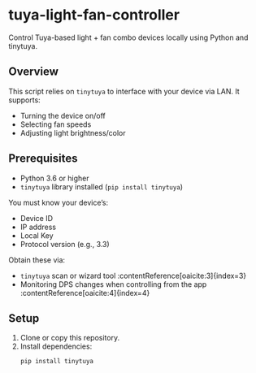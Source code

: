 # tuya-light-fan-controller

Control Tuya-based light + fan combo devices locally using Python and tinytuya.

## Overview

This script relies on `tinytuya` to interface with your device via LAN. It supports:

- Turning the device on/off
- Selecting fan speeds
- Adjusting light brightness/color

## Prerequisites

- Python 3.6 or higher
- `tinytuya` library installed (`pip install tinytuya`)

You must know your device’s:
- Device ID
- IP address
- Local Key
- Protocol version (e.g., 3.3)

Obtain these via:
- `tinytuya` scan or wizard tool :contentReference[oaicite:3]{index=3}
- Monitoring DPS changes when controlling from the app :contentReference[oaicite:4]{index=4}

## Setup

1. Clone or copy this repository.
2. Install dependencies:
   ```bash
   pip install tinytuya
